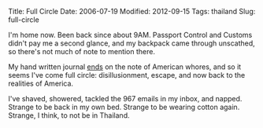 Title: Full Circle
Date: 2006-07-19
Modified: 2012-09-15
Tags: thailand
Slug: full-circle

I'm home now. Been back since about 9AM. Passport Control and Customs didn't pay me a second glance, and my backpack came through unscathed, so there's not much of note to mention there.

My hand written journal <a href="http://www.pig-monkey.com/2006/07/19/narita-once-more/">ends</a> on the note of American whores, and so it seems I've come full circle: disillusionment, escape, and now back to the realities of America.

I've shaved, showered, tackled the 967 emails in my inbox, and napped. Strange to be back in my own bed. Strange to be wearing cotton again. Strange, I think, to not be in Thailand.
